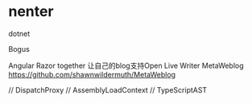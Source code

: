 # nenter
dotnet

Bogus

Angular Razor together
让自己的blog支持Open Live Writer
MetaWeblog  https://github.com/shawnwildermuth/MetaWeblog

 // DispatchProxy
// AssemblyLoadContext
// TypeScriptAST